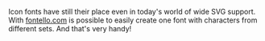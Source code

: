 Icon fonts have still their place even in today's world of wide SVG support. With [fontello.com](http://fontello.com/) is possible to easily create one font with characters from different sets. And that's very handy!
